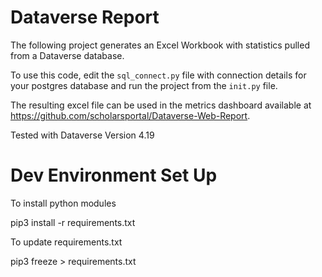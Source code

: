 # Dataverse Report

The following project generates an Excel Workbook with statistics pulled from a Dataverse database.

To use this code, edit the `sql_connect.py` file with connection details for your postgres database and run the project from the `init.py` file.

The resulting excel file can be used in the metrics dashboard available at https://github.com/scholarsportal/Dataverse-Web-Report.

Tested with Dataverse Version 4.19

# Dev Environment Set Up

To install python modules

pip3 install -r requirements.txt


To update requirements.txt 

pip3 freeze > requirements.txt